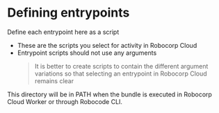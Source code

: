 # Defining entrypoints

Define each entrypoint here as a script

- These are the scripts you select for activity in Robocorp Cloud
- Entrypoint scripts should not use any arguments
  > It is better to create scripts to contain the different argument variations
  > so that selecting an entrypoint in Robocorp Cloud remains clear

This directory will be in PATH when the bundle is executed in Robocorp Cloud Worker
or through Robocode CLI.
